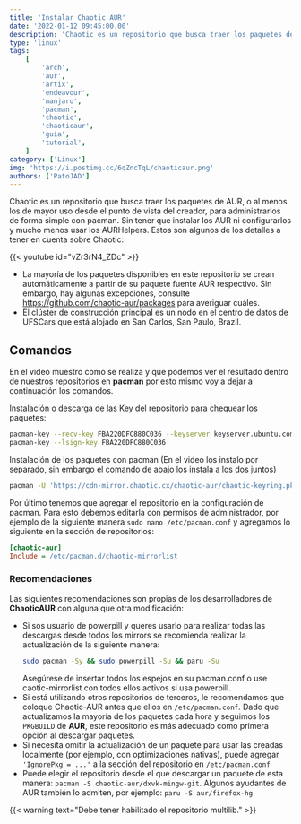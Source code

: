 ```yaml
---
title: 'Instalar Chaotic AUR'
date: '2022-01-12 09:45:00.00'
description: 'Chaotic es un repositorio que busca traer los paquetes de AUR, o al menos los de mayor uso desde el punto de vista del creador, para administrarlos de forma simple con pacman.'
type: 'linux'
tags:
    [
        'arch',
        'aur',
        'artix',
        'endeavour',
        'manjaro',
        'pacman',
        'chaotic',
        'chaoticaur',
        'guia',
        'tutorial',
    ]
category: ['Linux']
img: 'https://i.postimg.cc/6qZncTqL/chaoticaur.png'
authors: ['PatoJAD']
---
```


Chaotic es un repositorio que busca traer los paquetes de AUR, o al menos los de mayor uso desde el punto de vista del creador, para administrarlos de forma simple con pacman. Sin tener que instalar los AUR ni configurarlos y mucho menos usar los AURHelpers. Estos son algunos de los detalles a tener en cuenta sobre Chaotic:

{{< youtube id="vZr3rN4_ZDc" >}}

-   La mayoría de los paquetes disponibles en este repositorio se crean automáticamente a partir de su paquete fuente AUR respectivo. Sin embargo, hay algunas excepciones, consulte https://github.com/chaotic-aur/packages para averiguar cuáles.
-   El clúster de construcción principal es un nodo en el centro de datos de UFSCars que está alojado en San Carlos, San Paulo, Brazil.

## Comandos

En el video muestro como se realiza y que podemos ver el resultado dentro de nuestros repositorios en **pacman** por esto mismo voy a dejar a continuación los comandos.

Instalación o descarga de las Key del repositorio para chequear los paquetes:

```bash
pacman-key --recv-key FBA220DFC880C036 --keyserver keyserver.ubuntu.com
pacman-key --lsign-key FBA220DFC880C036
```

Instalación de los paquetes con pacman (En el video los instalo por separado, sin embargo el comando de abajo los instala a los dos juntos)

```bash
pacman -U 'https://cdn-mirror.chaotic.cx/chaotic-aur/chaotic-keyring.pkg.tar.zst' 'https://cdn-mirror.chaotic.cx/chaotic-aur/chaotic-mirrorlist.pkg.tar.zst'
```

Por último tenemos que agregar el repositorio en la configuración de pacman. Para esto debemos editarla con permisos de administrador, por ejemplo de la siguiente manera `sudo nano /etc/pacman.conf` y agregamos lo siguiente en la sección de repositorios:

```cfg
[chaotic-aur]
Include = /etc/pacman.d/chaotic-mirrorlist
```

### Recomendaciones

Las siguientes recomendaciones son propias de los desarrolladores de **ChaoticAUR** con alguna que otra modificación:

-   Si sos usuario de powerpill y queres usarlo para realizar todas las descargas desde todos los mirrors se recomienda realizar la actualización de la siguiente manera:
    ```bash
    sudo pacman -Sy && sudo powerpill -Su && paru -Su
    ```
    Asegúrese de insertar todos los espejos en su pacman.conf o use caotic-mirrorlist con todos ellos activos si usa powerpill.
-   Si está utilizando otros repositorios de terceros, le recomendamos que coloque Chaotic-AUR antes que ellos en `/etc/pacman.conf`. Dado que actualizamos la mayoría de los paquetes cada hora y seguimos los `PKGBUILD` de **AUR**, este repositorio es más adecuado como primera opción al descargar paquetes.
-   Si necesita omitir la actualización de un paquete para usar las creadas localmente (por ejemplo, con optimizaciones nativas), puede agregar `'IgnorePkg = ...'` a la sección del repositorio en `/etc/pacman.conf`
-   Puede elegir el repositorio desde el que descargar un paquete de esta manera: `pacman -S chaotic-aur/dxvk-mingw-git`. Algunos ayudantes de AUR también lo admiten, por ejemplo: `paru -S aur/firefox-hg`

{{< warning text="Debe tener habilitado el repositorio multilib." >}}
